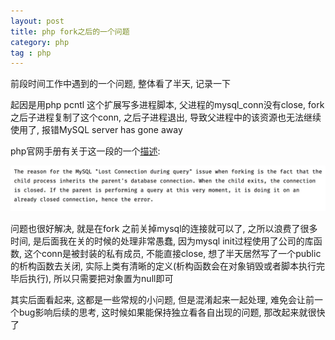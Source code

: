 ```yaml
---
layout: post
title: php fork之后的一个问题	
category: php
tag : php
---
```


 

前段时间工作中遇到的一个问题, 整体看了半天, 记录一下  

起因是用php pcntl 这个扩展写多进程脚本, 父进程的mysql_conn没有close, fork之后子进程复制了这个conn, 之后子进程退出, 导致父进程中的该资源也无法继续使用了, 报错MySQL server has gone away  

php官网手册有关于这一段的一个[描述](http://php.net/manual/en/function.pcntl-fork.php#70721):  

<img src="/img/in-post/forkerror.png">  

问题也很好解决, 就是在fork 之前关掉mysql的连接就可以了, 之所以浪费了很多时间, 是后面我在关的时候的处理非常愚蠢, 因为mysql init过程使用了公司的库函数, 这个conn是被封装的私有成员, 不能直接close, 想了半天居然写了一个public的析构函数去关闭, 实际上类有清晰的定义(析构函数会在对象销毁或者脚本执行完毕后执行), 所以只需要把对象置为null即可  

其实后面看起来, 这都是一些常规的小问题, 但是混淆起来一起处理, 难免会让前一个bug影响后续的思考, 这时候如果能保持独立看各自出现的问题, 那改起来就很快了



   
